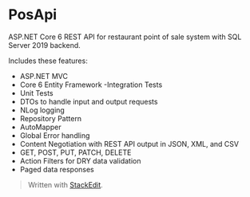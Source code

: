 # PosApi
ASP.NET Core 6 REST API for restaurant point of sale system with SQL Server 2019 backend.

Includes these features:

- ASP.NET MVC
- Core 6 Entity Framework
-Integration Tests
- Unit Tests
- DTOs to handle input and output requests
- NLog logging
- Repository Pattern
- AutoMapper
- Global Error handling
- Content Negotiation with REST API output in JSON, XML, and CSV
- GET, POST, PUT, PATCH, DELETE
- Action Filters for DRY data validation
- Paged data responses
> Written with [StackEdit](https://stackedit.io/).